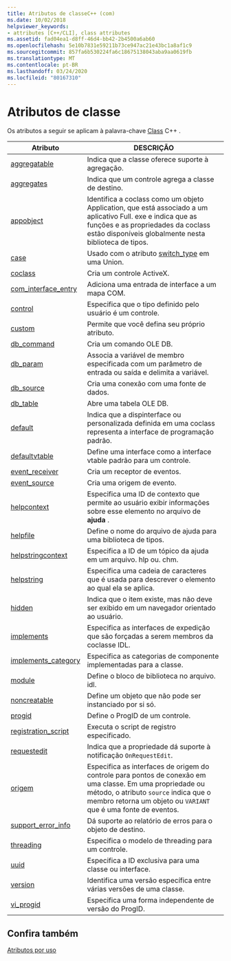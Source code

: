 ```yaml
---
title: Atributos de classeC++ (com)
ms.date: 10/02/2018
helpviewer_keywords:
- attributes [C++/CLI], class attributes
ms.assetid: fad04ea1-d8ff-46d4-bb42-2b4500a6ab60
ms.openlocfilehash: 5e10b7831e59211b73ce947ac21e43bc1a8af1c9
ms.sourcegitcommit: 857fa6b530224fa6c18675138043aba9aa0619fb
ms.translationtype: MT
ms.contentlocale: pt-BR
ms.lasthandoff: 03/24/2020
ms.locfileid: "80167310"
---
```

# <a name="class-attributes"></a>Atributos de classe

Os atributos a seguir se aplicam à palavra-chave [Class](../../cpp/class-cpp.md) C++ .

|Atributo|DESCRIÇÃO|
|---------------|-----------------|
|[aggregatable](aggregatable.md)|Indica que a classe oferece suporte à agregação.|
|[aggregates](aggregates.md)|Indica que um controle agrega a classe de destino.|
|[appobject](appobject.md)|Identifica a coclass como um objeto Application, que está associado a um aplicativo Full. exe e indica que as funções e as propriedades da coclass estão disponíveis globalmente nesta biblioteca de tipos.|
|[case](case-cpp.md)|Usado com o atributo [switch_type](switch-type.md) em uma Union.|
|[coclass](coclass.md)|Cria um controle ActiveX.|
|[com_interface_entry](com-interface-entry-cpp.md)|Adiciona uma entrada de interface a um mapa COM.|
|[control](control.md)|Especifica que o tipo definido pelo usuário é um controle.|
|[custom](custom-cpp.md)|Permite que você defina seu próprio atributo.|
|[db_command](db-command.md)|Cria um comando OLE DB.|
|[db_param](db-param.md)|Associa a variável de membro especificada com um parâmetro de entrada ou saída e delimita a variável.|
|[db_source](db-source.md)|Cria uma conexão com uma fonte de dados.|
|[db_table](db-table.md)|Abre uma tabela OLE DB.|
|[default](default-cpp.md)|Indica que a dispinterface ou personalizada definida em uma coclass representa a interface de programação padrão.|
|[defaultvtable](defaultvtable.md)|Define uma interface como a interface vtable padrão para um controle.|
|[event_receiver](event-receiver.md)|Cria um receptor de eventos.|
|[event_source](event-source.md)|Cria uma origem de evento.|
|[helpcontext](helpcontext.md)|Especifica uma ID de contexto que permite ao usuário exibir informações sobre esse elemento no arquivo de **ajuda** .|
|[helpfile](helpfile.md)|Define o nome do arquivo de ajuda para uma biblioteca de tipos.|
|[helpstringcontext](helpstringcontext.md)|Especifica a ID de um tópico da ajuda em um arquivo. hlp ou. chm.|
|[helpstring](helpstring.md)|Especifica uma cadeia de caracteres que é usada para descrever o elemento ao qual ela se aplica.|
|[hidden](hidden.md)|Indica que o item existe, mas não deve ser exibido em um navegador orientado ao usuário.|
|[implements](implements-cpp.md)|Especifica as interfaces de expedição que são forçadas a serem membros da coclasse IDL.|
|[implements_category](implements-category.md)|Especifica as categorias de componente implementadas para a classe.|
|[module](module-cpp.md)|Define o bloco de biblioteca no arquivo. idl.|
|[noncreatable](noncreatable.md)|Define um objeto que não pode ser instanciado por si só.|
|[progid](progid.md)|Define o ProgID de um controle.|
|[registration_script](registration-script.md)|Executa o script de registro especificado.|
|[requestedit](requestedit.md)|Indica que a propriedade dá suporte à notificação `OnRequestEdit`.|
|[origem](source-cpp.md)|Especifica as interfaces de origem do controle para pontos de conexão em uma classe. Em uma propriedade ou método, o atributo `source` indica que o membro retorna um objeto ou `VARIANT` que é uma fonte de eventos.|
|[support_error_info](support-error-info.md)|Dá suporte ao relatório de erros para o objeto de destino.|
|[threading](threading-cpp.md)|Especifica o modelo de threading para um controle.|
|[uuid](uuid-cpp-attributes.md)|Especifica a ID exclusiva para uma classe ou interface.|
|[version](version-cpp.md)|Identifica uma versão específica entre várias versões de uma classe.|
|[vi_progid](vi-progid.md)|Especifica uma forma independente de versão do ProgID.|

## <a name="see-also"></a>Confira também

[Atributos por uso](attributes-by-usage.md)
